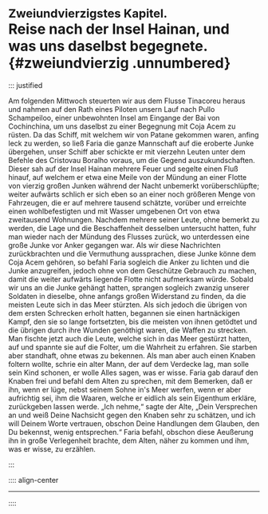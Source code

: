 # <small>Zweiundvierzigstes Kapitel.</small><br />Reise nach der Insel Hainan, und was uns daselbst begegnete.{#zweiundvierzig .unnumbered}

::: justified

Am folgenden Mittwoch steuerten wir aus dem Flusse Tinacoreu heraus und nahmen
auf den Rath eines Piloten unsern Lauf nach Pullo Schampeiloo, einer unbewohnten
Insel am Eingange der Bai von Cochinchina, um uns daselbst zu einer Begegnung
mit Coja Acem zu rüsten. Da das Schiff, mit welchem wir von Patane gekommen
waren, anfing leck zu werden, so ließ Faria die ganze Mannschaft auf die
eroberte Junke übergehen, unser Schiff aber schickte er mit vierzehn Leuten
unter dem Befehle des Cristovau Boralho voraus, um die Gegend auszukundschaften.
Dieser sah auf der Insel Hainan mehrere Feuer und segelte einen Fluß hinauf, auf
welchem er etwa eine Meile von der Mündung an einer Flotte von vierzig großen
Junken während der Nacht unbemerkt vorüberschlüpfte; weiter aufwärts schlich er
sich eben so an einer noch größeren Menge von Fahrzeugen, die er auf mehrere
tausend schätzte, vorüber und erreichte einen wohlbefestigten und mit Wasser
umgebenen Ort von etwa zweitausend Wohnungen. Nachdem mehrere seiner Leute, ohne
bemerkt zu werden, die Lage und die Beschaffenheit desselben untersucht hatten,
fuhr man wieder nach der Mündung des Flusses zurück, wo unterdessen eine große
Junke vor Anker gegangen war. Als wir diese Nachrichten zurückbrachten und die
Vermuthung aussprachen, diese Junke könne dem Coja Acem gehören, so befahl Faria
sogleich die Anker zu lichten und die Junke anzugreifen, jedoch ohne von dem
Geschütze Gebrauch zu machen, damit die weiter aufwärts liegende Flotte nicht
aufmerksam würde. Sobald wir uns an die Junke gehängt hatten, sprangen sogleich
zwanzig unserer Soldaten in dieselbe, ohne anfangs großen Widerstand zu finden,
da die meisten Leute sich in das Meer stürzten. Als sich jedoch die übrigen von
dem ersten Schrecken erholt hatten, begannen sie einen hartnäckigen Kampf, den
sie so lange fortsetzten, bis die meisten von ihnen getödtet und die übrigen
durch ihre Wunden genöthigt waren, die Waffen zu strecken. Man fischte jetzt
auch die Leute, welche sich in das Meer gestürzt hatten, auf und spannte sie auf
die Folter, um die Wahrheit zu erfahren. Sie starben aber standhaft, ohne etwas
zu bekennen. Als man aber auch einen Knaben foltern wollte, schrie ein alter
Mann, der auf dem Verdecke lag, man solle sein Kind schonen, er wolle Alles
sagen, was er wisse. Faria gab darauf den Knaben frei und befahl dem Alten zu
sprechen, mit dem Bemerken, daß er ihn, wenn er lüge, nebst seinem Sohne in's
Meer werfen, wenn er aber aufrichtig sei, ihm die Waaren, welche er eidlich als
sein Eigenthum erkläre, zurückgeben lassen werde. „Ich nehme,“ sagte der Alte,
„Dein Versprechen an und weiß Deine Nachsicht gegen den Knaben sehr zu schätzen,
und ich will Deinem Worte vertrauen, obschon Deine Handlungen dem Glauben, den
Du bekennst, wenig entsprechen.“ Faria befahl, obschon diese Aeußerung ihn in
große Verlegenheit brachte, dem Alten, näher zu kommen und ihm, was er wisse, zu
erzählen.

:::

:::: align-center
****
::::
